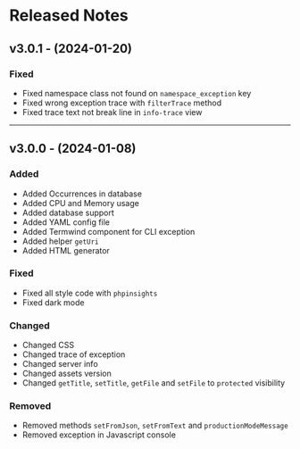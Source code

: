 # Released Notes

## v3.0.1 - (2024-01-20)

### Fixed

- Fixed namespace class not found on `namespace_exception` key
- Fixed wrong exception trace with `filterTrace` method
- Fixed trace text not break line in `info-trace` view

--------------------------------------------------------------------------

## v3.0.0 - (2024-01-08)

### Added

- Added Occurrences in database
- Added CPU and Memory usage
- Added database support
- Added YAML config file
- Added Termwind component for CLI exception
- Added helper `getUri`
- Added HTML generator

### Fixed

- Fixed all style code with `phpinsights`
- Fixed dark mode

### Changed

- Changed CSS
- Changed trace of exception
- Changed server info
- Changed assets version
- Changed `getTitle`, `setTitle`, `getFile` and `setFile` to `protected` visibility

### Removed

- Removed methods `setFromJson`, `setFromText` and `productionModeMessage`
- Removed exception in Javascript console